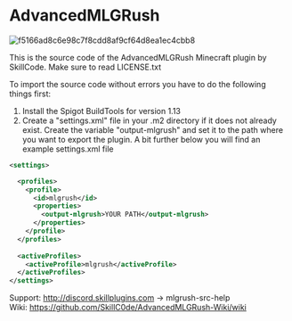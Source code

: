 # AdvancedMLGRush

![f5166ad8c6e98c7f8cdd8af9cf64d8ea1ec4cbb8](https://user-images.githubusercontent.com/68539499/124505506-f431c700-ddc9-11eb-94e1-cf07737d9f34.png)

This is the source code of the AdvancedMLGRush Minecraft plugin by SkillCode. 
Make sure to read LICENSE.txt

To import the source code without errors you have to do the following things first:
<ol>
  <li>Install the Spigot BuildTools for version 1.13</li>
  <li>Create a "settings.xml" file in your .m2 directory if it does not already exist. Create the variable "output-mlgrush" and set it to the path where you want to export the plugin. A bit further below you will find an example settings.xml file</li>
</ol>

```xml
<settings>

  <profiles>
    <profile>
      <id>mlgrush</id>
      <properties>
        <output-mlgrush>YOUR PATH</output-mlgrush>
      </properties>
    </profile>
  </profiles>
 
  <activeProfiles>
    <activeProfile>mlgrush</activeProfile>
  </activeProfiles>
</settings>

```

Support: http://discord.skillplugins.com -> mlgrush-src-help
<br>Wiki: https://github.com/SkillC0de/AdvancedMLGRush-Wiki/wiki


